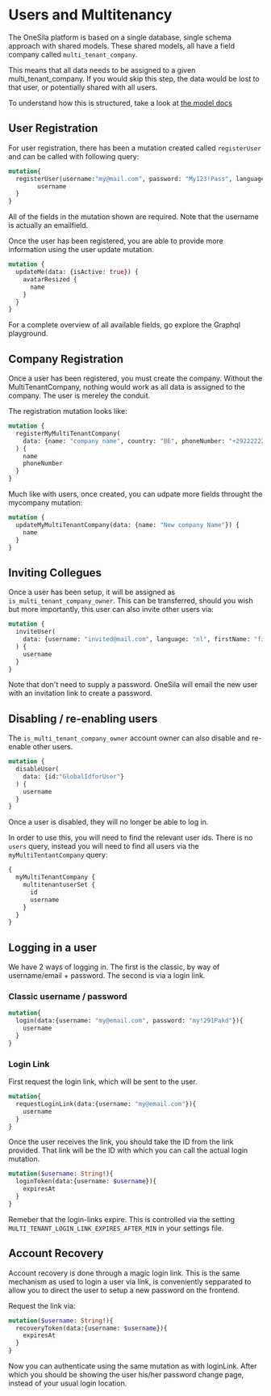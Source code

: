 # Users and Multitenancy

The OneSila platform is based on a single database, single schema approach with shared models.
These shared models, all have a field company called `multi_tenant_company`.

This means that all data needs to be assigned to a given multi_tenant_company.  If you would skip
this step, the data would be lost to that user, or potentially shared with all users.

To understand how this is structured, take a look at [the model docs](developers/creating-new-apps.html)

## User Registration

For user registration, there has been a mutation created called `registerUser` and can be called with following query:

```graphql
mutation{
  registerUser(username:"my@mail.com", password: "My123!Pass", language: "nl"){
		username
  }
}
```

All of the fields in the mutation shown are required.
Note that the username is actually an emailfield.

Once the user has been registered, you are able to provide more information using the user update mutation.

```graphql
mutation {
  updateMe(data: {isActive: true}) {
    avatarResized {
      name
    }
  }
}
```

For a complete overview of all available fields, go explore the Graphql playground.


## Company Registration

Once a user has been registered, you must create the company.  Without the MultiTenantCompany, nothing would work as all data is assigned to the company.  The user is mereley the conduit.

The registration mutation looks like:

```graphql
mutation {
  registerMyMultiTenantCompany(
    data: {name: "company name", country: "BE", phoneNumber: "+292222222", language: "de"}
  ) {
    name
    phoneNumber
  }
}
```

Much like with users, once created, you can udpate more fields throught the mycompany mutation:

```graphql
mutation {
  updateMyMultiTenantCompany(data: {name: "New company Name"}) {
    name
  }
}
```


## Inviting Collegues

Once a user has been setup, it will be assigned as `is_multi_tenant_company_owner`. This can be transferred, should you wish but more importantly, this user can also invite other users via:

```graphql
mutation {
  inviteUser(
    data: {username: "invited@mail.com", language: "nl", firstName: "first name", lastName: "Last name"}
  ) {
    username
  }
}
```

Note that don't need to supply a password. OneSila will email the new user with an invitation link to create a password.

## Disabling / re-enabling users

The `is_multi_tenant_company_owner` account owner can also disable and re-enable other users.

```graphql
mutation {
  disableUser(
    data: {id:"GlobalIdforUser"}
  ) {
    username
  }
}
```

Once a user is disabled, they will no longer be able to log in.

In order to use this, you will need to find the relevant user ids.  There is no `users` query, instead you will need to find all users via the `myMultiTentantCompany` query:

```graphql
{
  myMultiTenantCompany {
    multitenantuserSet {
      id
      username
    }
  }
}
```


## Logging in a user

We have 2 ways of logging in.  The first is the classic, by way of username/email + password.
The second is via a login link.


### Classic username / password

```graphql
mutation{
  login(data:{username: "my@email.com", password: "my!291Pakd"}){
    username
  }
}
```


### Login Link

First request the login link, which will be sent to the user.

```graphql
mutation{
  requestLoginLink(data:{username: "my@email.com"}){
    username
  }
}
```

Once the user receives the link, you should take the ID from the link provided.
That link will be the ID with which you can call the actual login mutation.

```graphql
mutation($username: String!){
  loginToken(data:{username: $username}){
    expiresAt
  }
}
```

Remeber that the login-links expire.  This is controlled via the setting `MULTI_TENANT_LOGIN_LINK_EXPIRES_AFTER_MIN` in your settings file.

## Account Recovery

Account recovery is done through a magic login link.  This is the same mechanism as used to login a user via link, is conveniently sepparated to allow you to direct the user to setup a new password on the frontend.

Request the link via:

```graphql
mutation($username: String!){
  recoveryToken(data:{username: $username}){
    expiresAt
  }
}
```

Now you can authenticate using the same mutation as with loginLink.
After which you should be showing the user his/her password change page, instead of your usual login location.
